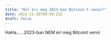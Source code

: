 ```yaml
---
title: "Hol éri meg 2023-ban Bitcoin-t venni?"
date: 2022-11-28T09:59:25Z
draft: false
---
```


HaHa......2023-ban NEM éri meg Bitcoint venni
